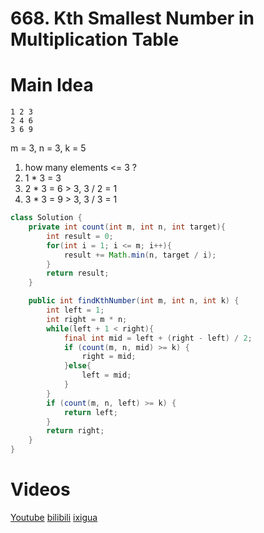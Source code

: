 # 668. Kth Smallest Number in Multiplication Table

# Main Idea
```
1 2 3
2 4 6
3 6 9
```
m = 3, n = 3, k = 5
1. how many elements <= 3 ?
2. 1 * 3 = 3
3. 2 * 3 = 6 > 3, 3 / 2 = 1
4. 3 * 3 = 9 > 3, 3 / 3 = 1

```java
class Solution {
	private int count(int m, int n, int target){
		int result = 0;
		for(int i = 1; i <= m; i++){
			result += Math.min(n, target / i);
		}
		return result;
	}

    public int findKthNumber(int m, int n, int k) {
        int left = 1;
        int right = m * n;
        while(left + 1 < right){
        	final int mid = left + (right - left) / 2;
        	if (count(m, n, mid) >= k) {
        		right = mid;
        	}else{
        		left = mid;
        	}
        }
        if (count(m, n, left) >= k) {
        	return left;
        }
        return right;
    }
}
```

# Videos
[Youtube](https://www.youtube.com/watch?v=kZ6jIXDggsQ)
[bilibili](https://www.bilibili.com/video/BV1E341187za/)
[ixigua](https://www.ixigua.com/i7031305161024733726/)